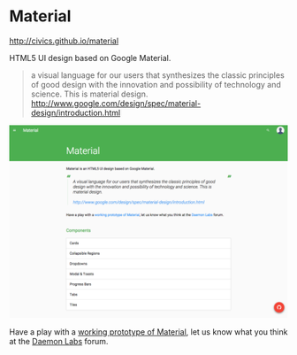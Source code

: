# Material
 http://civics.github.io/material
 
HTML5 UI design based on Google Material.

> a visual language for our users that synthesizes the classic principles of good design with the innovation and possibility of technology and science. This is material design.
> http://www.google.com/design/spec/material-design/introduction.html

![Material Project Site](./images/screenshots/material01.png)

Have a play with a [working prototype of Material](http://daemonite.github.io/material/), let us know what you think at the [Daemon Labs](http://labs.daemon.com.au) forum.
